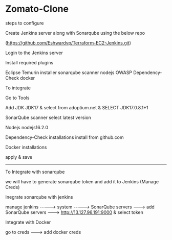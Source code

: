 # Zomato-Clone
steps to configure 

Create Jenkins server along with Sonarqube using the below repo

(https://github.com/Eshwardvp/Terraform-EC2-Jenkins.git)


Login to the Jenkins server

Install required plugins

Eclipse Temurin installer
sonarqube scanner
nodejs
OWASP Dependency-Check
docker


To integrate 

Go to Tools

Add JDK 
JDK17 & select from adoptium.net & SELECT JDK17.0.8.1+1

SonarQube scanner
select latest version

Nodejs
nodejs16.2.0

Dependency-Check installations 
install from github.com

Docker installations

apply & save

---------------
To Integrate with sonarqube

we will have to generate sonarqube token and add it to Jenkins (Manage Creds)

Inegrate sonarqube with jenkins

manage jenkins -----> system -----> SonarQube servers ---> add SonarQube servers ---> http://13.127.96.191:9000 & select token

Integrate with Docker

go to creds ---> add docker creds

